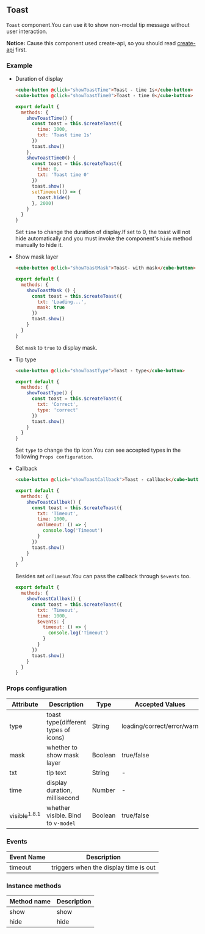 ## Toast

`Toast` component.You can use it to show non-modal tip message without user interaction.

__Notice:__ Cause this component used create-api, so you should read [create-api](#/en-US/docs/create-api) first.

### Example

- Duration of display

  ```html
  <cube-button @click="showToastTime">Toast - time 1s</cube-button>
  <cube-button @click="showToastTime0">Toast - time 0</cube-button>
  ```
  ```js
  export default {
    methods: {
      showToastTime() {
        const toast = this.$createToast({
          time: 1000,
          txt: 'Toast time 1s'
        })
        toast.show()
      },
      showToastTime0() {
        const toast = this.$createToast({
          time: 0,
          txt: 'Toast time 0'
        })
        toast.show()
        setTimeout(() => {
          toast.hide()
        }, 2000)
      }
    }
  }
  ```

  Set `time` to change the duration of display.If set to 0, the toast will not hide automatically and you must invoke the component's `hide` method manually to hide it.

- Show mask layer

  ```html
  <cube-button @click="showToastMask">Toast- with mask</cube-button>
  ```
  ```js
  export default {
    methods: {
      showToastMask () {
        const toast = this.$createToast({
          txt: 'Loading...',
          mask: true
        })
        toast.show()
      }
    }
  }
  ```

  Set `mask` to `true` to display mask.

- Tip type

  ```html
  <cube-button @click="showToastType">Toast - type</cube-button>
  ```
  ```js
  export default {
    methods: {
      showToastType() {
        const toast = this.$createToast({
          txt: 'Correct',
          type: 'correct'
        })
        toast.show()
      }
    }
  }
  ```
  Set `type` to change the tip icon.You can see accepted types in the following `Props configuration`.

- Callback

  ```html
  <cube-button @click="showToastCallback">Toast - callback</cube-button>
  ```

  ```js
  export default {
    methods: {
      showToastCallbak() {
        const toast = this.$createToast({
          txt: 'Timeout',
          time: 1000,
          onTimeout: () => {
            console.log('Timeout')
          }
        })
        toast.show()
      }
    }
  }
  ```

  Besides set `onTimeout`.You can pass the callback through `$events` too.

  ```js
  export default {
    methods: {
      showToastCallbak() {
        const toast = this.$createToast({
          txt: 'Timeout',
          time: 1000,
          $events: {
            timeout: () => {
              console.log('Timeout')
            }
          }
        })
        toast.show()
      }
    }
  }
  ```

### Props configuration

| Attribute | Description | Type | Accepted Values | Default |
| - | - | - | - | - |
| type | toast type(different types of icons) | String | loading/correct/error/warn | loading |
| mask | whether to show mask layer | Boolean | true/false | false |
| txt | tip text | String  | - | '' |
| time | display duration, millisecond | Number | - | 3000 |
| visible<sup>1.8.1</sup> | whether visible. Bind to `v-model` | Boolean | true/false | false |

### Events

| Event Name | Description |
| - | - |
| timeout | triggers when the display time is out |

### Instance methods

| Method name | Description |
| - | - |
| show | show |
| hide | hide |
